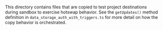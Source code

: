 This directory contains files that are copied to test project destinations during sandbox to exercise hotswap behavior.
See the `getUpdates()` method definition in `data_storage_auth_with_triggers.ts` for more detail on how the copy behavior is orchestrated.
